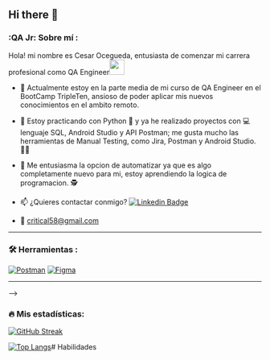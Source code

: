 ## Hi there 👋

### :QA Jr: Sobre mí :
Hola! mi nombre es Cesar Ocegueda, entusiasta de comenzar mi carrera profesional como QA Engineer<img decoding="async" src="https://media.giphy.com/media/WUlplcMpOCEmTGBtBW/giphy.gif" width="30">
* :telescope: Actualmente estoy en la parte media de mi curso de QA Engineer en el BootCamp TripleTen, ansioso de poder aplicar mis nuevos conocimientos en el ambito remoto.

* :seedling: Estoy practicando con Python :blue_book: y ya he realizado proyectos con :computer: lenguaje SQL, Android Studio y API Postman; me gusta mucho las herramientas de Manual Testing, como Jira, Postman y Android Studio.:technologist:

* :heartbeat: Me entusiasma la opcion de automatizar ya que es algo completamente nuevo para mi, estoy aprendiendo la logica de programacion. :detective:

* :mailbox: ¿Quieres contactar conmigo? [![Linkedin Badge](https://img.shields.io/badge/-Cesar-blue?style=flat&logo=Linkedin&logoColor=white)](https://www.linkedin.com/in/cesar-eduardo-ocegueda-l%C3%B3pez)

* :e-mail: critical58@gmail.com


---

### :hammer_and_wrench: Herramientas :
<div id="header" align="left">
  
 [![Postman](https://img.shields.io/badge/Postman-FF6C37?style=for-the-badge&logo=Postman&logoColor=white)]()
 [![Figma](https://img.shields.io/badge/Figma-F24E1E?style=for-the-badge&logo=figma&logoColor=white)]()

</div>

---

-->

### :fire: Mis estadísticas:
[![GitHub Streak](http://github-readme-streak-stats.herokuapp.com?user=Cesar-tQA&theme=dark&background=000000)](https://git.io/streak-stats)

[![Top Langs](https://github-readme-stats.vercel.app/api/top-langs/?username=Cesar-tQA&layout=compact&theme=vision-friendly-dark)](https://github.com/anuraghazra/github-readme-stats)# Habilidades
